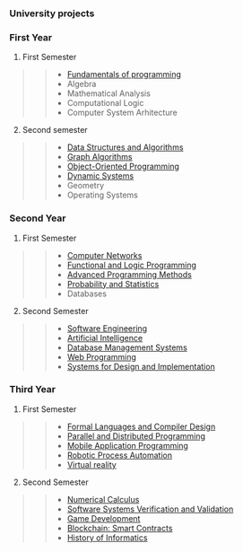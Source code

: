 ### University projects

### First Year
1. First Semester
>> * [Fundamentals of programming](First%20Year/First%20Semester/Fundaments%20of%20Programming)
>> * Algebra
>> * Mathematical Analysis
>> * Computational Logic
>> * Computer System Arhitecture

2. Second semester
>> * [Data Structures and Algorithms]()
>> * [Graph Algorithms](First%20Year/Second%20Semester/Graph%20Algorithms)
>> * [Object-Oriented Programming](First%20Year/Second%20Semester/Object-Oriented%20Programming)
>> * [Dynamic Systems]()
>> * Geometry
>> * Operating Systems

### Second Year
1. First Semester
>> * [Computer Networks](Second%20Year/First%20Semester/Computer%20Networks)
>> * [Functional and Logic Programming](Second%20Year/First%20Semester/Functional%20and%20Logical%20Programming)
>> * [Advanced Programming Methods](https://github.com/mirunacilibia/Social-Network-Application)
>> * [Probability and Statistics](Second%20Year/First%20Semester/Probability%20and%20Statistics)
>> * Databases
2. Second Semester
>> * [Software Engineering](Second%20Year/Second%20Semester/Software%20Engineering)
>> * [Artificial Intelligence]()
>> * [Database Management Systems]()
>> * [Web Programming]()
>> * [Systems for Design and Implementation]()

### Third Year
1. First Semester
>> * [Formal Languages and Compiler Design]()
>> * [Parallel and Distributed Programming]()
>> * [Mobile Application Programming]()
>> * [Robotic Process Automation]()
>> * [Virtual reality]()

2. Second Semester
>> * [Numerical Calculus]()
>> * [Software Systems Verification and Validation]()
>> * [Game Development]()
>> * [Blockchain: Smart Contracts]()
>> * [History of Informatics]()

